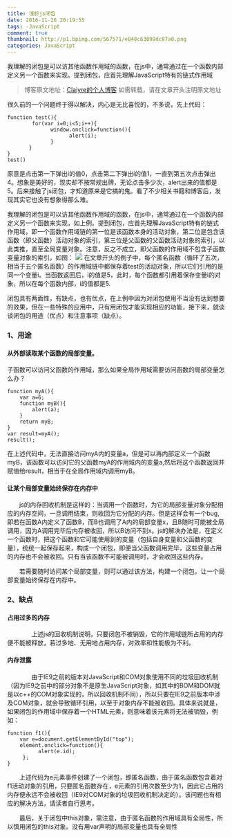 ```yaml
---
title: 浅析js闭包
date: 2016-11-26 20:19:55
tags: -JavaScript
comment: true
thumbnail: http://p1.bpimg.com/567571/e848c63099dc87a0.png
categories: JavaScript
---
```

我理解的闭包是可以访其他函数作用域的函数，在js中，通常通过在一个函数内部定义另一个函数来实现。提到闭包，应首先理解JavaScript特有的链式作用域
<!--more-->
>博客原文地址：[Claiyre的个人博客](https://claiyre.github.io/)
>如需转载，请在文章开头注明原文地址

很久前的一个问题终于得以解决，内心是无比喜悦的，不多说，先上代码：
```
function test(){
        for(var i=0;i<5;i++){
              window.onclick=function(){
                    alert(i);  
              }
       }         
} 
test()  
```
 原意是点击第一下弹出i的值0，点击第二下弹出i的值1，一直到第五次点击弹出4。想象是美好的，现实却不按常规出牌，无论点击多少次，alert出来的值都是5。后来接触了js闭包，才知道原来是它搞的鬼。看了不少相关书籍和博客后，发现其实它也没有想象得那么难。

我理解的闭包是可以访其他函数作用域的函数，在js中，通常通过在一个函数内部定义另一个函数来实现，如上例。提到闭包，应首先理解JavaScript特有的链式作用域，即一个函数作用域链的第一位是该函数本身的活动对象，第二位是包含该函数（即父函数）活动对象的索引，第三位是父函数的父函数活动对象的索引，以此类推，直至全局变量对象。注意，反之不成立，即父函数的作用域不包含子函数变量对象的索引。如图：
![](http://p1.bqimg.com/567571/47489d2a3992bfcf.png)
	在文章开头的例子中，每个匿名函数（循环了五次，相当于五个匿名函数）的作用域链中都保存着test的活动对象，所以它们引用的是同一个变量i。当函数返回后，i的值是5，此时，每个函数都引用着保存变量i的对象，所以在每个函数内部，i的值都是5.

闭包具有两面性，有缺点，也有优点，在上例中因为对闭包使用不当没有达到想要的效果，但在一些特殊的应用中，只有用闭包才能实现相应的功能，接下来，就谈谈闭包的用途（优点）和注意事项（缺点）。

### 1、用途

####  从外部读取某个函数的局部变量。

子函数可以访问父函数的作用域，那么如果全局作用域需要访问函数的局部变量怎么办？
```
function myA(){
    var a=6;
    function myB(){
        alert(a);
    }
    return myB;
}
var result=myA();
result();
```
在上述代码中，无法直接访问myA内的变量a，但是可以再内部定义一个函数myB，该函数可以访问它的父函数myA的作用域内的变量a,然后将这个函数返回并赋值给result，相当于在全局作用域内调用myB。

####  让某个局部变量始终保存在内存中

　　js的内存回收机制是这样的：当调用一个函数时，为它的局部变量对象分配相应的内存空间，一旦调用结束，则收回为它分配的内存。但是这样会有一个bug,即若在函数A内定义了函数B，而B也调用了A内的局部变量x，且B随时可能被全局调用，因为A调用完毕后内存被收回，所以B访问不到x。js的解决办法是，在定义一个函数时，把这个函数和它可能使用到的变量（包括自身变量和父函数的变量），统统一起保存起来，构成一个闭包，即便当父函数调用完毕，这些变量占用的内存也不会被收回。只有当该函数不可能被调用时，才会收回这些内存。

　　若需要随时访问某个局部变量，则可以通过该方法，构建一个闭包，让一个局部变量始终保存在内存中。

### 2、缺点

####  占用过多的内存

　　　　上述js的回收机制说明，只要闭包不被销毁，它的作用域链所占用的内存便不能被释放，若过多地、无用地占用内存，对效率和性能极为不利。
####  内存泄露

　　　　由于IE9之前的版本对JavaScript和COM对象使用不同的垃圾回收机制（因为IE9之前中的部分对象不是原生JavaScript对象，如其中的BOM和DOM就是以c++的COM对象实现的，所以回收机制不同），所以只要在IE9之前版本中涉及COM对象，就会导致循环引用，以至于对象内存不能被收回。具体来说就是，如果闭包的作用域中保存着一个HTML元素，则意味着该元素将无法被销毁，例如：
```
function f1(){
    var e=document.getElementById("top");
    element.onclick=function(){
          alert(e.id);
     };   
}

```
　　上述代码为e元素事件创建了一个闭包，即匿名函数，由于匿名函数包含着对f1活动对象的引用，只要匿名函数存在，e元素的引用次数至少为1，因此它占用的内存便永远不会被收回（IE9对COM对象的垃圾回收机制决定的）。该问题也有相应的解决方法，请读者自行思考。

　　最后，关于闭包中this对象，需注意，由于匿名函数的作用域具有全局性，所以慎用闭包的this对象。没有用var声明的局部变量也具有全局性


	  